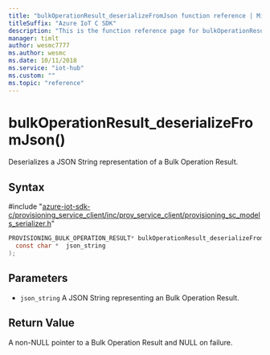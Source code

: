 ```yaml
---                             
title: "bulkOperationResult_deserializeFromJson function reference | Microsoft Docs" 
titleSuffix: "Azure IoT C SDK"            
description: "This is the function reference page for bulkOperationResult_deserializeFromJson() in the Azure IoT C SDK. This SDK is used with the Azure IoT Hub and Azure IoT Hub Device Provisioning Service"            
manager: timlt                 
author: wesmc7777              
ms.author: wesmc               
ms.date: 10/11/2018                    
ms.service: "iot-hub"             
ms.custom: ""                
ms.topic: "reference"        
---                            
```


# bulkOperationResult_deserializeFromJson()

Deserializes a JSON String representation of a Bulk Operation Result.

## Syntax

\#include "[azure-iot-sdk-c/provisioning_service_client/inc/prov_service_client/provisioning_sc_models_serializer.h](../provisioning-sc-models-serializer-h.md)"  
```C
PROVISIONING_BULK_OPERATION_RESULT* bulkOperationResult_deserializeFromJson(
  const char *  json_string
);
```

## Parameters
* `json_string` A JSON String representing an Bulk Operation Result.

## Return Value
A non-NULL pointer to a Bulk Operation Result and NULL on failure.

